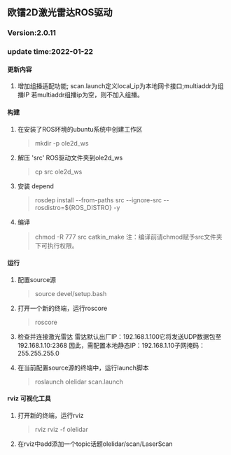 ## 欧镭2D激光雷达ROS驱动  ##

### Version:2.0.11 ###
### update time:2022-01-22 ###
#### 更新内容 ####
1. 增加组播适配功能;
	scan.launch定义local_ip为本地网卡接口;multiaddr为组播IP
	若multiaddr组播ip为空，则不加入组播。

#### 构建 ####
1. 在安装了ROS环境的ubuntu系统中创建工作区

    > mkdir -p ole2d_ws

2. 解压 'src' ROS驱动文件夹到ole2d_ws

    >cp src ole2d_ws

3. 安装 depend

    >rosdep install --from-paths src --ignore-src --rosdistro=${ROS_DISTRO} -y
     

4. 编译
	
    >chmod -R 777 src
    >catkin_make
    注：编译前请chmod赋予src文件夹下可执行权限。

#### 运行 ####

1. 配置source源

    >source devel/setup.bash

2. 打开一个新的终端，运行roscore

    >roscore

3. 检查并连接激光雷达
	雷达默认出厂IP：192.168.1.100它将发送UDP数据包至192.168.1.10:2368
	因此，需配置本地静态IP：192.168.1.10子网掩码：255.255.255.0
    

4. 在当前配置source源的终端中，运行launch脚本

    >roslaunch olelidar scan.launch

#### rviz 可视化工具 ####
1. 打开新的终端，运行rviz

    >rviz rviz -f olelidar
    
2. 在rviz中add添加一个topic话题olelidar/scan/LaserScan























